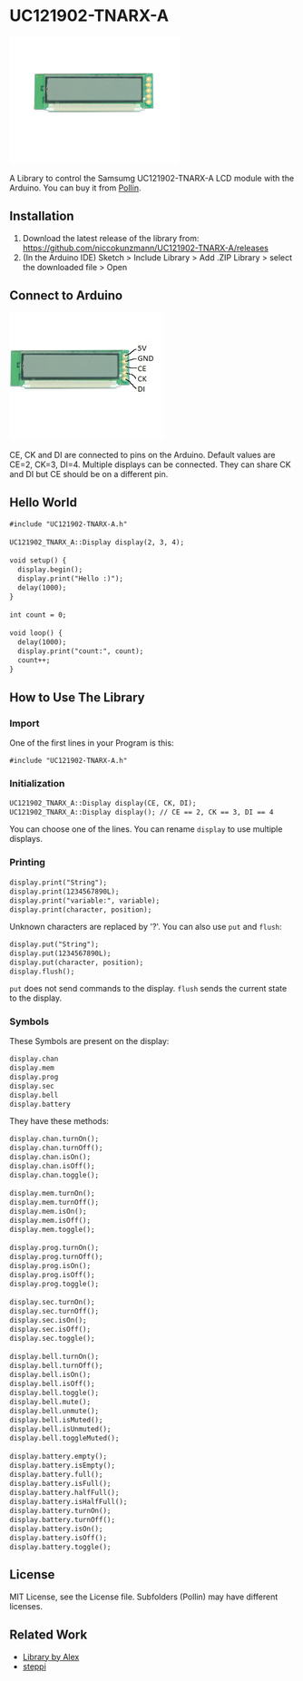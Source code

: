 UC121902-TNARX-A
================

![](Pollin/G120586.JPG)

A Library to control the Samsumg UC121902-TNARX-A LCD module with the Arduino. You can buy it from [Pollin](http://www.pollin.de/shop/dt/MzE0OTc4OTk-/Bauelemente_Bauteile/Aktive_Bauelemente/Displays/LCD_Modul_SAMSUNG_UC121902_TNARX_A.html).

Installation
------------

1. Download the latest release of the library from: https://github.com/niccokunzmann/UC121902-TNARX-A/releases
2. (In the Arduino IDE) Sketch > Include Library > Add .ZIP Library > select the downloaded file > Open

Connect to Arduino
------------------

![](Pollin/Beschriftet.jpg)

CE, CK and DI are connected to pins on the Arduino. Default values are CE=2, CK=3, DI=4.
Multiple displays can be connected. They can share CK and DI but CE should be on a different pin. 

Hello World
-----------

    #include "UC121902-TNARX-A.h"
    
    UC121902_TNARX_A::Display display(2, 3, 4);
    
    void setup() {
      display.begin();
      display.print("Hello :)");
      delay(1000);
    }
    
    int count = 0;
    
    void loop() {
      delay(1000);
      display.print("count:", count);
      count++;
    }

How to Use The Library
----------------------

### Import

One of the first lines in your Program is this:

    #include "UC121902-TNARX-A.h"

### Initialization

    UC121902_TNARX_A::Display display(CE, CK, DI);
    UC121902_TNARX_A::Display display(); // CE == 2, CK == 3, DI == 4

You can choose one of the lines. You can rename `display` to use multiple displays.

### Printing

    display.print("String");
	display.print(1234567890L);
    display.print("variable:", variable);
    display.print(character, position);

Unknown characters are replaced by '?'.
You can also use `put` and `flush`:

    display.put("String");
	display.put(1234567890L);
    display.put(character, position);
    display.flush();

`put` does not send commands to the display. `flush` sends the current state to the display.

### Symbols

These Symbols are present on the display:

    display.chan
    display.mem
    display.prog
    display.sec
    display.bell
    display.battery

They have these methods:

    display.chan.turnOn();
    display.chan.turnOff();
    display.chan.isOn();
    display.chan.isOff();
    display.chan.toggle(); 

    display.mem.turnOn();
    display.mem.turnOff();
    display.mem.isOn();
    display.mem.isOff();
    display.mem.toggle(); 

    display.prog.turnOn();
    display.prog.turnOff();
    display.prog.isOn();
    display.prog.isOff();
    display.prog.toggle(); 

    display.sec.turnOn();
    display.sec.turnOff();
    display.sec.isOn();
    display.sec.isOff();
    display.sec.toggle(); 

    display.bell.turnOn();
    display.bell.turnOff();
    display.bell.isOn();
    display.bell.isOff();
    display.bell.toggle(); 
    display.bell.mute();
    display.bell.unmute();
    display.bell.isMuted();
    display.bell.isUnmuted();
    display.bell.toggleMuted(); 

    display.battery.empty();
    display.battery.isEmpty();
    display.battery.full();
    display.battery.isFull();
    display.battery.halfFull(); 
    display.battery.isHalfFull(); 
    display.battery.turnOn();
    display.battery.turnOff();
    display.battery.isOn();
    display.battery.isOff();
    display.battery.toggle(); 

License
-------

MIT License, see the License file. Subfolders (Pollin) may have different licenses.

Related Work
------------

- [Library by Alex](https://www.mikrocontroller.net/topic/318926#3889778)
- [steppi](http://stepp-ke.de/tag/uc121902-tnarx-a/)
